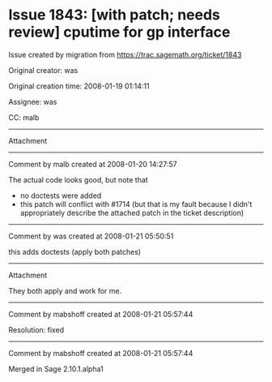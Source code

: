 # Issue 1843: [with patch; needs review] cputime for gp interface

Issue created by migration from https://trac.sagemath.org/ticket/1843

Original creator: was

Original creation time: 2008-01-19 01:14:11

Assignee: was

CC:  malb




---

Attachment


---

Comment by malb created at 2008-01-20 14:27:57

The actual code looks good, but note that 
 * no doctests were added
 * this patch will conflict with #1714 (but that is my fault because I didn't appropriately describe the attached patch in the ticket description)


---

Comment by was created at 2008-01-21 05:50:51

this adds doctests  (apply both patches)


---

Attachment

They both apply and work for me.


---

Comment by mabshoff created at 2008-01-21 05:57:44

Resolution: fixed


---

Comment by mabshoff created at 2008-01-21 05:57:44

Merged in Sage 2.10.1.alpha1
